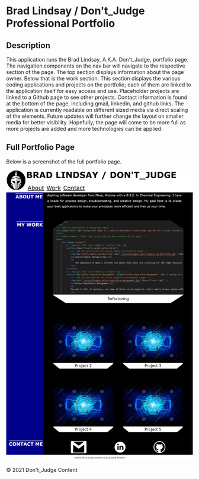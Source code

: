 # Brad Lindsay / Don't_Judge Professional Portfolio

## Description

This application runs the Brad Lindsay, A.K.A. Don't_Judge, portfolio page. The navigation components on the nav bar will navigate to the respective section of the page. The top section displays information about the page owner. Below that is the work section. This section displays the various coding applications and projects on the portfolio; each of them are linked to the application itself for easy access and use. Placeholder projects are linked to a Github page to see other projects. Contact information is found at the bottom of the page, including gmail, linkedin, and github links. The application is currently readable on different sized media via direct scaling of the elements. Future updates will further change the layout on smaller media for better visibility. Hopefully, the page will come to be more full as more projects are added and more technologies can be applied.

## Full Portfolio Page

Below is a screenshot of the full portfolio page.

![Full Portfolio Page](./assets/full-page-application.png)

© 2021 Don't_Judge Content


